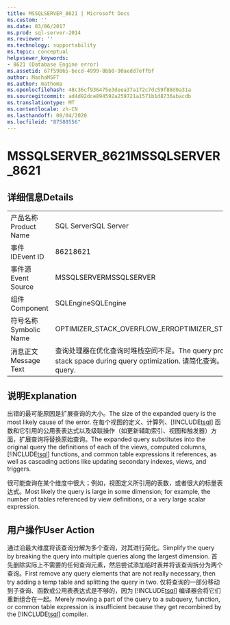 ```yaml
---
title: MSSQLSERVER_8621 | Microsoft Docs
ms.custom: ''
ms.date: 03/06/2017
ms.prod: sql-server-2014
ms.reviewer: ''
ms.technology: supportability
ms.topic: conceptual
helpviewer_keywords:
- 8621 (Database Engine error)
ms.assetid: 67f59865-becd-4999-8bb0-90aedd7effbf
author: MashaMSFT
ms.author: mathoma
ms.openlocfilehash: 48c36cf936475e3deea37a172c7dc59f88d0a31a
ms.sourcegitcommit: ad4d92dce894592a259721a1571b1d8736abacdb
ms.translationtype: MT
ms.contentlocale: zh-CN
ms.lasthandoff: 08/04/2020
ms.locfileid: "87588556"
---
```

# <a name="mssqlserver_8621"></a><span data-ttu-id="69003-102">MSSQLSERVER_8621</span><span class="sxs-lookup"><span data-stu-id="69003-102">MSSQLSERVER_8621</span></span>
    
## <a name="details"></a><span data-ttu-id="69003-103">详细信息</span><span class="sxs-lookup"><span data-stu-id="69003-103">Details</span></span>  
  
|||  
|-|-|  
|<span data-ttu-id="69003-104">产品名称</span><span class="sxs-lookup"><span data-stu-id="69003-104">Product Name</span></span>|<span data-ttu-id="69003-105">SQL Server</span><span class="sxs-lookup"><span data-stu-id="69003-105">SQL Server</span></span>|  
|<span data-ttu-id="69003-106">事件 ID</span><span class="sxs-lookup"><span data-stu-id="69003-106">Event ID</span></span>|<span data-ttu-id="69003-107">8621</span><span class="sxs-lookup"><span data-stu-id="69003-107">8621</span></span>|  
|<span data-ttu-id="69003-108">事件源</span><span class="sxs-lookup"><span data-stu-id="69003-108">Event Source</span></span>|<span data-ttu-id="69003-109">MSSQLSERVER</span><span class="sxs-lookup"><span data-stu-id="69003-109">MSSQLSERVER</span></span>|  
|<span data-ttu-id="69003-110">组件</span><span class="sxs-lookup"><span data-stu-id="69003-110">Component</span></span>|<span data-ttu-id="69003-111">SQLEngine</span><span class="sxs-lookup"><span data-stu-id="69003-111">SQLEngine</span></span>|  
|<span data-ttu-id="69003-112">符号名称</span><span class="sxs-lookup"><span data-stu-id="69003-112">Symbolic Name</span></span>|<span data-ttu-id="69003-113">OPTIMIZER_STACK_OVERFLOW_ERR</span><span class="sxs-lookup"><span data-stu-id="69003-113">OPTIMIZER_STACK_OVERFLOW_ERR</span></span>|  
|<span data-ttu-id="69003-114">消息正文</span><span class="sxs-lookup"><span data-stu-id="69003-114">Message Text</span></span>|<span data-ttu-id="69003-115">查询处理器在优化查询时堆栈空间不足。</span><span class="sxs-lookup"><span data-stu-id="69003-115">The query processor ran out of stack space during query optimization.</span></span> <span data-ttu-id="69003-116">请简化查询。</span><span class="sxs-lookup"><span data-stu-id="69003-116">Please simplify the query.</span></span>|  
  
## <a name="explanation"></a><span data-ttu-id="69003-117">说明</span><span class="sxs-lookup"><span data-stu-id="69003-117">Explanation</span></span>  
 <span data-ttu-id="69003-118">出错的最可能原因是扩展查询的大小。</span><span class="sxs-lookup"><span data-stu-id="69003-118">The size of the expanded query is the most likely cause of the error.</span></span> <span data-ttu-id="69003-119">在每个视图的定义、计算列、[!INCLUDE[tsql](../../includes/tsql-md.md)] 函数和它引用的公用表表达式以及级联操作（如更新辅助索引、视图和触发器）方面，扩展查询将替换原始查询。</span><span class="sxs-lookup"><span data-stu-id="69003-119">The expanded query substitutes into the original query the definitions of each of the views, computed columns, [!INCLUDE[tsql](../../includes/tsql-md.md)] functions, and common table expressions it references, as well as cascading actions like updating secondary indexes, views, and triggers.</span></span>  
  
 <span data-ttu-id="69003-120">很可能查询在某个维度中很大；例如，视图定义所引用的表数，或者很大的标量表达式。</span><span class="sxs-lookup"><span data-stu-id="69003-120">Most likely the query is large in some dimension; for example, the number of tables referenced by view definitions, or a very large scalar expression.</span></span>  
  
## <a name="user-action"></a><span data-ttu-id="69003-121">用户操作</span><span class="sxs-lookup"><span data-stu-id="69003-121">User Action</span></span>  
 <span data-ttu-id="69003-122">通过沿最大维度将该查询分解为多个查询，对其进行简化。</span><span class="sxs-lookup"><span data-stu-id="69003-122">Simplify the query by breaking the query into multiple queries along the largest dimension.</span></span> <span data-ttu-id="69003-123">首先删除实际上不需要的任何查询元素，然后尝试添加临时表并将该查询拆分为两个查询。</span><span class="sxs-lookup"><span data-stu-id="69003-123">First remove any query elements that are not really necessary, then try adding a temp table and splitting the query in two.</span></span>  <span data-ttu-id="69003-124">仅将查询的一部分移动到子查询、函数或公用表表达式是不够的，因为 [!INCLUDE[tsql](../../includes/tsql-md.md)] 编译器会将它们重新组合在一起。</span><span class="sxs-lookup"><span data-stu-id="69003-124">Merely moving a part of the query to a subquery, function, or common table expression is insufficient because they get recombined by the [!INCLUDE[tsql](../../includes/tsql-md.md)] compiler.</span></span>  
  
  
